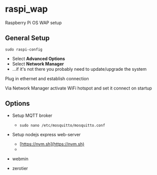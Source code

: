 # raspi_wap
Raspberry Pi OS WAP setup


## General Setup

`sudo raspi-config`
- Select __Advanced Options__
- Select __Network Manager__
- ...if it's not there you probably need to update/upgrade the system

Plug in ethernet and establish connection

Via Network Manager activate WiFi hotspot and set it connect on startup


## Options

- Setup MQTT broker
  - `sudo nano /etc/mosquitto/mosquitto.conf`

- Setup nodejs express web-server
  - [https://nvm.sh](https://nvm.sh)
  - 

- webmin

- zerotier
